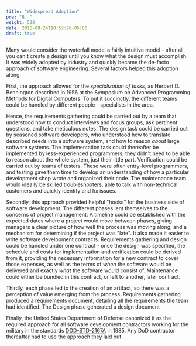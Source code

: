```yaml
---
title: "Widespread Adoption"
pre: "8. "
weight: 520
date: 2018-08-24T10:53:26-05:00
draft: true
---
```


Many would consider the waterfall model a fairly intuitive model - after all, you can't create a design until you know what the design must accomplish. It was widely adopted by industry and quickly became the de-facto approach of software engineering. Several factors helped this adoption along.

First, the approach allowed for the _specialization of tasks_, as Herbert D. Bennington described in 1956 at the Symposium on Advanced Programming Methods for Digital Computers.  To put it succinctly, the different teams could be handled by different people - specialists in the area.  

Hence, the requirements gathering could be carried out by a team that understood how to conduct interviews and focus groups, ask pertinent questions, and take meticulous notes.  The design task could be carried out by seasoned software developers, who understood how to translate described needs into a software system, and how to reason _about_ large software systems. The implementation task could thereafter be implemented by less-experienced programmers; they didn't need to be able to reason about the whole system, just their little part. Verification could be carried out by teams of testers. These were often entry-level programmers, and testing gave them time to develop an understanding of how a particular development shop wrote and organized their code.  The maintenance team would ideally be skilled troubleshooters, able to talk with non-technical customers and quickly identify and fix issues.

Secondly, this approach provided helpful "hooks" for the business side of software development. The different phases lent themselves to the concerns of project management.  A timeline could be established with the expected dates where a project would move between phases, giving managers a clear picture of how well the process was moving along, and a mechanism for determining if the project was "late".  It also made it easier to write software development contracts. Requirements gathering and design could be handled under one contract - once the design was specified, the schedule and costs for implementation and verification could be derived from it, providing the necessary information for a new contract to cover those expenses, as well as the terms of _when_ the software would be delivered and exactly _what_ the software would consist of.  Maintenance could either be bundled in this contract, or left to another, later contract.

Thirdly, each phase led to the creation of an artifact, so there was a perception of value emerging from the process.  Requirements gathering produced a requirements document, detailing all the requirements the team had identified.  The Design phase generated a design document

Finally, the United States Department of Defense canonized it as the required approach for all software development contractors working for the military in the standards [DOD-STD-2167A](https://en.wikipedia.org/wiki/DOD-STD-2167A) in 1985.  Any DoD contractor thereafter had to use the approach they laid out.